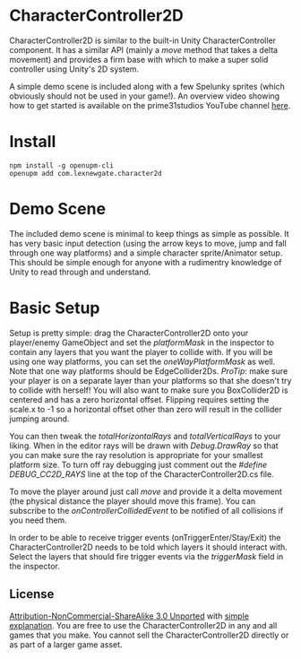 CharacterController2D
=====================

CharacterController2D is similar to the built-in Unity CharacterController component. It has a similar API (mainly a *move* method that takes a delta movement) and provides a firm base with which to make a super solid controller using Unity's 2D system.

A simple demo scene is included along with a few Spelunky sprites (which obviously should not be used in your game!). An overview video showing how to get started is available on the prime31studios YouTube channel [here](http://www.youtube.com/watch?v=KpnImAdiiaQ&feature=youtu.be).

Install
=====================
`npm install -g openupm-cli`  
`openupm add com.lexnewgate.character2d`

Demo Scene
=====================

The included demo scene is minimal to keep things as simple as possible. It has very basic input detection (using the arrow keys to move, jump and fall through one way platforms) and a simple character sprite/Animator setup. This should be simple enough for anyone with a rudimentry knowledge of Unity to read through and understand.



Basic Setup
=====================

Setup is pretty simple: drag the CharacterController2D onto your player/enemy GameObject and set the *platformMask* in the inspector to contain any layers that you want the player to collide with. If you will be using one way platforms, you can set the *oneWayPlatformMask* as well. Note that one way platforms should be EdgeCollider2Ds. *ProTip*: make sure your player is on a separate layer than your platforms so that she doesn't try to collide with herself! You will also want to make sure you BoxCollider2D is centered and has a zero horizontal offset. Flipping requires setting the scale.x to -1 so a horizontal offset other than zero will result in the collider jumping around.

You can then tweak the *totalHorizontalRays* and *totalVerticalRays* to your liking. When in the editor rays will be drawn with *Debug.DrawRay* so that you can make sure the ray resolution is appropriate for your smallest platform size. To turn off ray debugging just comment out the *#define DEBUG_CC2D_RAYS* line at the top of the CharacterController2D.cs file.

To move the player around just call *move* and provide it a delta movement (the physical distance the player should move this frame). You can subscribe to the *onControllerCollidedEvent* to be notified of all collisions if you need them.

In order to be able to receive trigger events (onTriggerEnter/Stay/Exit) the CharacterController2D needs to be told which layers it should interact with. Select the layers that should fire trigger events via the *triggerMask* field in the inspector.


License
-----
[Attribution-NonCommercial-ShareAlike 3.0 Unported](http://creativecommons.org/licenses/by-nc-sa/3.0/legalcode) with [simple explanation](http://creativecommons.org/licenses/by-nc-sa/3.0/deed.en_US). You are free to use the CharacterController2D in any and all games that you make. You cannot sell the CharacterController2D directly or as part of a larger game asset.
